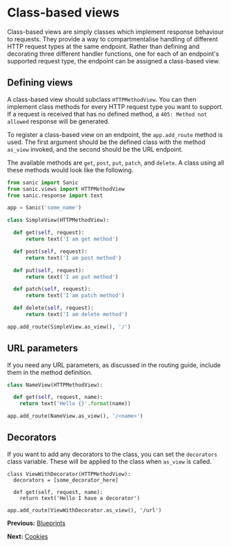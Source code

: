 # Class-based views

Class-based views are simply classes which implement response behaviour to
requests. They provide a way to compartmentalise handling of different HTTP
request types at the same endpoint. Rather than defining and decorating three
different handler functions, one for each of an endpoint's supported request
type, the endpoint can be assigned a class-based view.

## Defining views

A class-based view should subclass `HTTPMethodView`. You can then implement
class methods for every HTTP request type you want to support. If a request is
received that has no defined method, a `405: Method not allowed` response will
be generated.

To register a class-based view on an endpoint, the `app.add_route` method is
used. The first argument should be the defined class with the method `as_view`
invoked, and the second should be the URL endpoint.

The available methods are `get`, `post`, `put`, `patch`, and `delete`. A class
using all these methods would look like the following.

```python
from sanic import Sanic
from sanic.views import HTTPMethodView
from sanic.response import text

app = Sanic('some_name')

class SimpleView(HTTPMethodView):

  def get(self, request):
      return text('I am get method')

  def post(self, request):
      return text('I am post method')

  def put(self, request):
      return text('I am put method')

  def patch(self, request):
      return text('I am patch method')

  def delete(self, request):
      return text('I am delete method')

app.add_route(SimpleView.as_view(), '/')

```

## URL parameters

If you need any URL parameters, as discussed in the routing guide, include them
in the method definition.

```python
class NameView(HTTPMethodView):

  def get(self, request, name):
    return text('Hello {}'.format(name))

app.add_route(NameView.as_view(), '/<name>')
```

## Decorators

If you want to add any decorators to the class, you can set the `decorators`
class variable. These will be applied to the class when `as_view` is called.

```
class ViewWithDecorator(HTTPMethodView):
  decorators = [some_decorator_here]

  def get(self, request, name):
    return text('Hello I have a decorator')

app.add_route(ViewWithDecorator.as_view(), '/url')
```

**Previous:** [Blueprints](blueprints.html)

**Next:** [Cookies](cookies.html)
